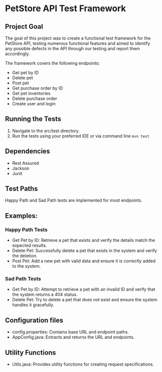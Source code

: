 # PetStore API Test Framework
## Project Goal

The goal of this project was to create a functional test framework for the PetStore API, testing numerous functional features and aimed to identify any possible defects in the API through our testing and report them accordingly.

The framework covers the following endpoints:
- Get pet by ID
- Delete pet
- Post pet
- Get purchase order by ID
- Get pet inventories
- Delete purchase order
- Create user and login


## Running the Tests 

1. Navigate to the src/test directory.
2. Run the tests using your preferred IDE or via command line
   ` mvn test `

## Dependencies 
   - Rest Assured
   - Jackson
   - Junit

## Test Paths

 Happy Path and Sad Path tests are implemented for most endpoints.

## Examples:

 ### Happy Path Tests
- Get Pet by ID: Retrieve a pet that exists and verify the details match the expected results.
- Delete Pet: Successfully delete a pet that exists in the system and verify the deletion.
- Post Pet: Add a new pet with valid data and ensure it is correctly added to the system.
 ### Sad Path Tests
- Get Pet by ID: Attempt to retrieve a pet with an invalid ID and verify that the system returns a 404 status.
- Delete Pet: Try to delete a pet that does not exist and ensure the system handles it gracefully.


## Configuration files 

- config.properties: Contains base URL and endpoint paths.
- AppConfig.java: Extracts and returns the URL and endpoints.

## Utility Functions 
 - Utils.java: Provides utility functions for creating request specifications.


